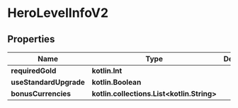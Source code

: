 
# HeroLevelInfoV2

## Properties
| Name | Type | Description | Notes |
| ------------ | ------------- | ------------- | ------------- |
| **requiredGold** | **kotlin.Int** |  |  |
| **useStandardUpgrade** | **kotlin.Boolean** |  |  [optional] |
| **bonusCurrencies** | **kotlin.collections.List&lt;kotlin.String&gt;** |  |  [optional] |



